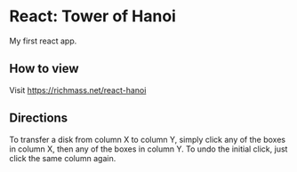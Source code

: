 # React: Tower of Hanoi
My first react app. 
## How to view 
Visit https://richmass.net/react-hanoi
## Directions
 To transfer a disk from column X to column Y, simply click any of the boxes in column X, then any of the boxes in column Y. To undo the initial click, just click the same column again.
